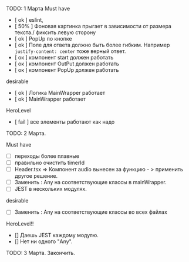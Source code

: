 TODO: 1 Марта
Must have

- [ ok ] eslint,
- [ 50% ] Фоновая картинка прыгает в зависимости от размера текста./ фиксить левую сторону
- [ ok ] PopUp по кнопке
- [ ok ] Поле для ответа должно быть более гибким. Например
  `justify-content: center` тоже верный ответ.
- [ ок ] компонент start должен работать
- [ ок ] компонент OutPut должен работать
- [ ок ] компонент PopUp должен работать

desirable

- [ ok ] Логика MainWrapper работает
- [ ok ] MainWrapper работает

HeroLevel

- [ fail ] все элементы работают как надо

TODO: 2 Марта.

Must have

- [ ] переходы более плавныe
- [ ] правильно очистить timerId
- [ ] Header.tsx => Компонент audio вынесен за функцию - > применить другое решение.
- [ ] Заменить : Any на соответствующие классы в mainWrapper.
- [ ] JEST в нескольких модулях.

desirable

- [ ] Заменить : Any на соответствующие классы во всех файлах

HeroLevel!!

- [] Даешь JEST каждому модулю.
- [] Нет ни одного "Any".

TODO: 3 Марта. Закончить.
